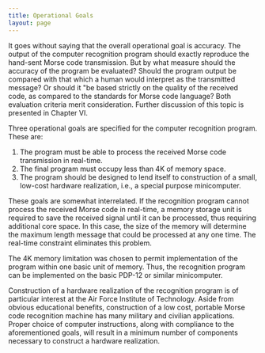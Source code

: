 ```yaml
---
title: Operational Goals
layout: page
---
```


It goes without saying that the overall  operational goal is accuracy. The output of the computer recognition  program should exactly reproduce the hand-sent Morse code transmission.  But by what measure should the accuracy of the program be evaluated?  Should the program output be compared with that which a human would  interpret as the transmitted message? Or should it "be based strictly on  the quality of the received code, as compared to the standards for Morse  code language? Both evaluation criteria merit consideration. Further  discussion of this topic is presented in Chapter VI.

Three operational goals are specified for the computer recognition program. These are:

1. The program must be able to process the received Morse code transmission in real-time.
2. The final program must occupy less than 4K of memory space.
3. The program should be designed to lend itself to construction of a small, low-cost hardware realization, i.e., a special purpose minicomputer.


These goals are somewhat interrelated. If the recognition program  cannot process the received Morse code in real-time, a memory storage  unit is required to save the received signal until it can be processed,  thus requiring additional core space. In this case, the size of the  memory will determine the maximum length message that could be processed  at any one time. The real-time constraint eliminates this problem.

The 4K memory limitation was chosen to permit implementation of the  program within one basic unit of memory. Thus, the recognition program  can be implemented on the basic PDP-12 or similar minicomputer.

Construction of a hardware realization of the recognition program  is of particular interest at the Air Force Institute of Technology. Aside  from obvious educational benefits, construction of a low cost, portable  Morse code recognition machine has many military and civilian applications.  Proper choice of computer instructions, along with compliance to the  aforementioned goals, will result in a minimum number of components  necessary to construct a hardware realization.
